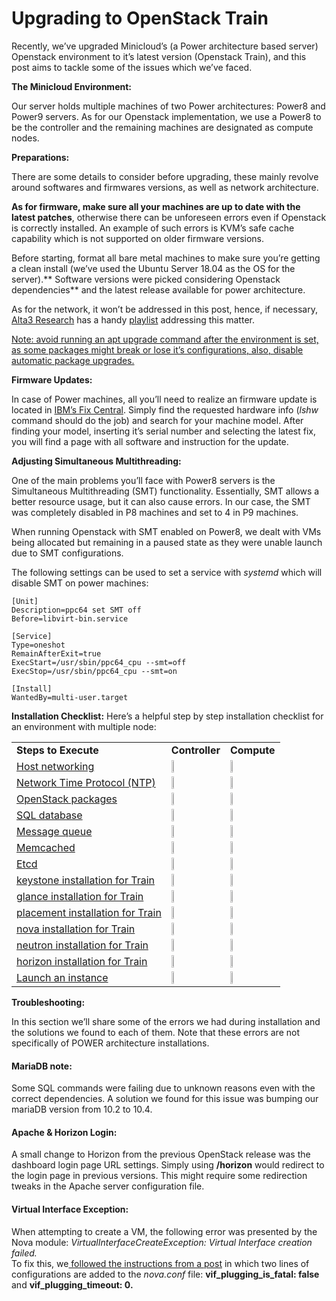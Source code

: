 # Upgrading to OpenStack Train

Recently, we’ve upgraded Minicloud’s (a Power architecture based server) Openstack environment to it’s latest version (Openstack Train), and this post aims to tackle some of the issues which we’ve faced.

**The Minicloud Environment:**

Our server holds multiple machines of two Power architectures: Power8 and Power9 servers. As for our Openstack implementation, we use a Power8 to be the controller and the remaining machines are designated as compute nodes.

**Preparations:**

There are some details to consider before upgrading, these mainly revolve around softwares and firmwares versions, as well as network architecture.

**As for firmware, make sure all your machines are up to date with the latest patches**, otherwise there can be unforeseen errors even if Openstack is correctly installed. An example of such errors is KVM’s safe cache capability which is not supported on older firmware versions.

Before starting, format all bare metal machines to make sure you’re getting a clean install (we’ve used the Ubuntu Server 18.04 as the OS for the server).** Software versions were picked considering Openstack dependencies** and the latest release available for power architecture.

As for the network, it won’t be addressed in this post, hence, if necessary, [Alta3 Research](https://alta3.com/) has a handy [playlist](https://www.youtube.com/watch?v=8FYgmM3tUCM) addressing this matter.

<span style="text-decoration:underline;">Note: avoid running an apt upgrade command after the environment is set, as some packages might break or lose it’s configurations, also, disable automatic package upgrades.</span>

**Firmware Updates:**

In case of Power machines, all you’ll need to realize an firmware update is located in [IBM’s Fix Central](https://www.ibm.com/support/fixcentral/). Simply find the requested hardware info (_lshw_ command should do the job) and search for your machine model. After finding your model, inserting it’s serial number and selecting the latest fix, you will find a page with all software and instruction for the update.

**Adjusting Simultaneous Multithreading:**

One of the main problems you’ll face with Power8 servers is the Simultaneous Multithreading (SMT) functionality. Essentially, SMT allows a better resource usage, but it can also cause errors. In our case, the SMT was completely disabled in P8 machines and set to 4 in P9 machines.

When running Openstack with SMT enabled on Power8, we dealt with VMs being allocated but remaining in a paused state as they were unable launch due to SMT configurations.

The following settings can be used to set a service with _systemd_ which will disable SMT on power machines:

    [Unit]
    Description=ppc64 set SMT off
    Before=libvirt-bin.service

    [Service]
    Type=oneshot
    RemainAfterExit=true
    ExecStart=/usr/sbin/ppc64_cpu --smt=off
    ExecStop=/usr/sbin/ppc64_cpu --smt=on

    [Install]
    WantedBy=multi-user.target


**Installation Checklist:** Here’s a helpful step by step installation checklist for an environment with multiple node:


<table>
  <tr>
   <td><strong>Steps to Execute</strong>
   </td>
   <td><strong>Controller</strong>
   </td>
   <td><strong>Compute</strong>
   </td>
  </tr>
  <tr>
   <td><a href="https://docs.openstack.org/install-guide/environment-networking.html">Host networking</a>
   </td>
   <td><strong><img src="check.png" height="10%"/></strong>
   </td>
   <td><strong><img src="check.png" height="10%"/></strong></strong>
   </td>
  </tr>
  <tr>
   <td><a href="https://docs.openstack.org/install-guide/environment-ntp.html">Network Time Protocol (NTP)</a>
   </td>
   <td><strong><img src="check.png" height="10%"/></strong></strong>
   </td>
   <td><strong><img src="check.png" height="10%"/></strong></strong>
   </td>
  </tr>
  <tr>
   <td><a href="https://docs.openstack.org/install-guide/environment-packages.html">OpenStack packages</a>
   </td>
   <td><strong><img src="check.png" height="10%"/></strong></strong>
   </td>
   <td><strong><img src="check.png" height="10%"/></strong></strong>
   </td>
  </tr>
  <tr>
   <td><a href="https://docs.openstack.org/install-guide/environment-sql-database.html">SQL database</a>
   </td>
   <td><strong><img src="check.png" height="10%"/></strong></strong>
   </td>
   <td><strong><img src="cross.png" height="8.5%"/></strong></strong>
   </td>
  </tr>
  <tr>
   <td><a href="https://docs.openstack.org/install-guide/environment-messaging.html">Message queue</a>
   </td>
   <td><strong><img src="check.png" height="10%"/></strong></strong>
   </td>
   <td><strong><img src="cross.png" height="8.5%"/></strong>
   </td>
  </tr>
  <tr>
   <td><a href="https://docs.openstack.org/install-guide/environment-memcached.html">Memcached</a>
   </td>
   <td><strong><img src="check.png" height="10%"/></strong></strong>
   </td>
   <td><strong><img src="cross.png" height="8.5%"/></strong>
   </td>
  </tr>
  <tr>
   <td><a href="https://docs.openstack.org/install-guide/environment-etcd.html">Etcd</a>
   </td>
   <td><strong><img src="check.png" height="10%"/></strong></strong>
   </td>
   <td><strong><img src="cross.png" height="8.5%"/></strong>
   </td>
  </tr>
  <tr>
   <td><a href="https://docs.openstack.org/keystone/train/install/">keystone installation for Train</a>
   </td>
   <td><strong><img src="check.png" height="10%"/></strong></strong>
   </td>
   <td><strong><img src="cross.png" height="8.5%"/></strong>
   </td>
  </tr>
  <tr>
   <td><a href="https://docs.openstack.org/glance/train/install/">glance installation for Train </a>
   </td>
   <td><strong><img src="check.png" height="10%"/></strong></strong>
   </td>
   <td><strong><img src="cross.png" height="8.5%"/></strong>
   </td>
  </tr>
  <tr>
   <td><a href="https://docs.openstack.org/placement/train/install/">placement installation for Train</a>
   </td>
   <td><strong><img src="check.png" height="10%"/></strong></strong>
   </td>
   <td><strong><img src="cross.png" height="8.5%"/></strong>
   </td>
  </tr>
  <tr>
   <td><a href="https://docs.openstack.org/nova/train/install/">nova installation for Train</a>
   </td>
   <td><strong><img src="check.png" height="10%"/></strong></strong>
   </td>
   <td><strong><img src="check.png" height="10%"/></strong></strong>
   </td>
  </tr>
  <tr>
   <td><a href="https://docs.openstack.org/neutron/train/install/">neutron installation for Train</a>
   </td>
   <td><strong><img src="check.png" height="10%"/></strong></strong>
   </td>
   <td><strong><img src="check.png" height="10%"/></strong></strong>
   </td>
  </tr>
  <tr>
   <td><a href="https://docs.openstack.org/horizon/train/install/">horizon installation for Train</a>
   </td>
   <td><strong><img src="check.png" height="10%"/></strong></strong>
   </td>
   <td><strong><img src="cross.png" height="8.5%"/></strong>
   </td>
  </tr>
  <tr>
   <td><a href="https://docs.openstack.org/install-guide/launch-instance.html">Launch an instance</a>
   </td>
   <td><strong><img src="check.png" height="10%"/></strong></strong>
   </td>
   <td><strong><img src="check.png" height="10%"/></strong></strong>
   </td>
  </tr>
</table>


**Troubleshooting:**

In this section we’ll share some of the errors we had during installation and the solutions we found to each of them. Note that these errors are not specifically of POWER architecture installations.

#### MariaDB note:
Some SQL commands were failing due to unknown reasons even with the correct dependencies. A solution we found for this issue was bumping our mariaDB version from 10.2 to 10.4.

#### Apache & Horizon Login:
A small change to Horizon from the previous OpenStack release was the dashboard login page URL settings. Simply using **<IP address>/horizon** would redirect to the login page in previous versions. This might require some redirection tweaks in the Apache server configuration file. 

#### Virtual Interface Exception:
When attempting to create a VM, the following error was presented by the Nova module: *VirtualInterfaceCreateException: Virtual Interface creation failed.*\
To fix this, we[ followed the instructions from a post](https://ask.openstack.org/en/question/26938/virtualinterfacecreateexception-virtual-interface-creation-failed/) in which two lines of configurations are added to the _nova.conf_ file: **vif_plugging_is_fatal: false** and **vif_plugging_timeout: 0.**


<!-- Docs to Markdown version 1.0β18 -->
